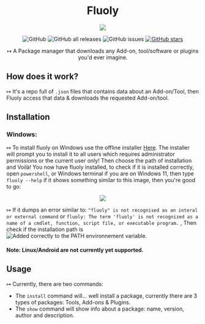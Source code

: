 <h1 align="center">Fluoly</h1>

<p align="center">
  <img src="https://user-images.githubusercontent.com/61835816/136808971-70ab9d3b-acb6-4db1-a4f8-6ae562f3217b.png" />
</p>


<div align="center">
 <p><img src="https://img.shields.io/github/license/retr0cube/fluoly?color=red&amp;label=Repo%20License&amp;style=flat-square" alt="GitHub"> 
 <img src="https://img.shields.io/github/downloads/retr0cube/fluoly/total?color=blue&amp;label=Downloads&amp;style=flat-square" alt="GitHub all releases"> 
 <img src="https://img.shields.io/github/issues/retr0cube/fluoly?color=green&amp;label=Issues&amp;style=flat-square" alt="GitHub issues"> 
 <a href="https://github.com/retr0cube/fluoly/stargazers">
 <img src="https://img.shields.io/github/stars/retr0cube/fluoly?color=yellow&amp;label=Stars&amp;style=flat-square" alt="GitHub stars"></a> 
</div>

<p align="center">
 ↦ A Package manager that downloads any Add-on, tool/software or plugins you'd ever imagine.
</p>

## How does it work?
↦ It's a repo full of <code>.json</code> files that contains data about an Add-on/Tool, then Fluoly access that data & downloads the requested Add-on/tool.
## Installation
### Windows:
↦ To install fluoly on Windows use the offline installer <a href="https://github.com/retr0cube/fluoly/releases/latest">Here</a>. The installer will prompt you to install it to all users which requires administrator permissions  or the current user only! Then choose the path of installation and Voilà! You now have fluoly installed, to check if it is installed correctly, open <code>powershell</code>, or Windows terminal if you are on Windows 11, then type <code>fluoly --help</code> if it shows something similar to this image, then you're good to go:
<p align="center">
  <img src="https://user-images.githubusercontent.com/61835816/135756126-10b47e41-6d51-405f-8e35-6b54ee3d3885.png" />
</p>  

↦ If it dumps an error similar to: `"fluoly" is not recognised as an interal or external command` or `fluoly: The term 'fluoly' is not recognized as a name of a cmdlet, function, script file, or executable program.` , Then check if the installation path is ![Added correctly to the PATH environnement variable.]("https://www.architectryan.com/2018/08/31/how-to-change-environment-variables-on-windows-10/")

#### Note: Linux/Android are not currently yet supported.
## Usage
↦ Currently, there are two commands: 
  - The `install` command will... well install a package, currently there are 3 types of packages: Tools, Add-ons & Plugins. 
  - The `show` command will show info about a package: name, version, author and description.

